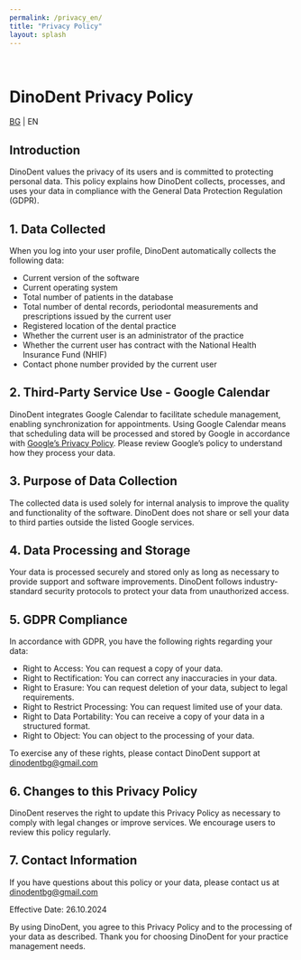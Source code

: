 ```yaml
---
permalink: /privacy_en/
title: "Privacy Policy"
layout: splash
---
```

<br>

# DinoDent Privacy Policy
[BG](/privacy_bg/) | EN

## Introduction

DinoDent values the privacy of its users and is committed to protecting personal data. This policy explains how DinoDent collects, processes, and uses your data in compliance with the General Data Protection Regulation (GDPR).

## 1. Data Collected

When you log into your user profile, DinoDent automatically collects the following data:

- Current version of the software
- Current operating system
- Total number of patients in the database
- Total number of dental records, periodontal measurements and prescriptions issued by the current user
- Registered location of the dental practice
- Whether the current user is an administrator of the practice
- Whether the current user has contract with the National Health Insurance Fund (NHIF)
- Contact phone number provided by the current user

## 2. Third-Party Service Use - Google Calendar

DinoDent integrates Google Calendar to facilitate schedule management, enabling synchronization for appointments. Using Google Calendar means that scheduling data will be processed and stored by Google in accordance with [Google’s Privacy Policy](https://policies.google.com/privacy?hl=en-US). Please review Google’s policy to understand how they process your data.

## 3. Purpose of Data Collection

The collected data is used solely for internal analysis to improve the quality and functionality of the software. DinoDent does not share or sell your data to third parties outside the listed Google services.

## 4. Data Processing and Storage

Your data is processed securely and stored only as long as necessary to provide support and software improvements. DinoDent follows industry-standard security protocols to protect your data from unauthorized access.

## 5. GDPR Compliance

In accordance with GDPR, you have the following rights regarding your data:

- Right to Access: You can request a copy of your data.
- Right to Rectification: You can correct any inaccuracies in your data.
- Right to Erasure: You can request deletion of your data, subject to legal requirements.
- Right to Restrict Processing: You can request limited use of your data.
- Right to Data Portability: You can receive a copy of your data in a structured format.
- Right to Object: You can object to the processing of your data.

To exercise any of these rights, please contact DinoDent support at [dinodentbg@gmail.com](mailto:dinodentbg@gmail.com)

## 6. Changes to this Privacy Policy

DinoDent reserves the right to update this Privacy Policy as necessary to comply with legal changes or improve services. We encourage users to review this policy regularly.

## 7. Contact Information

If you have questions about this policy or your data, please contact us at [dinodentbg@gmail.com](mailto:dinodentbg@gmail.com)

Effective Date: 26.10.2024

By using DinoDent, you agree to this Privacy Policy and to the processing of your data as described. Thank you for choosing DinoDent for your practice management needs.
